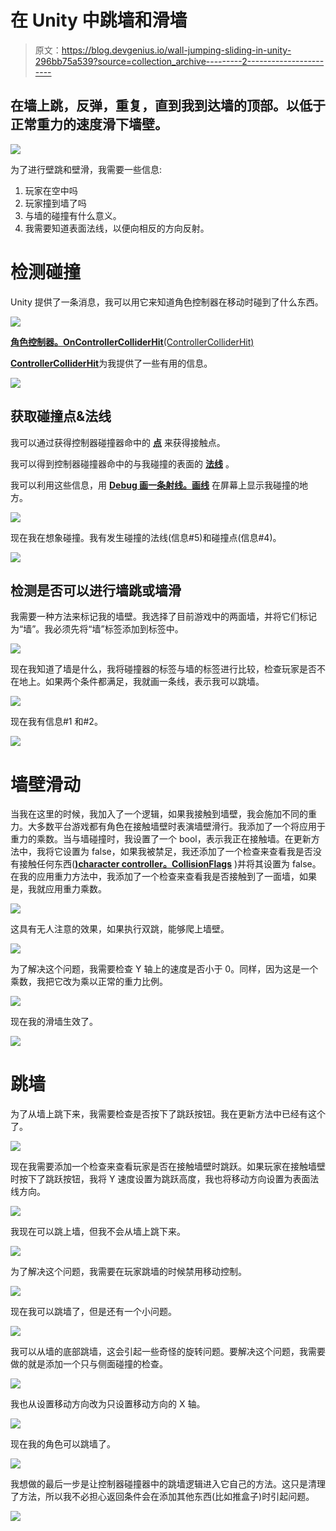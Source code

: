 # 在 Unity 中跳墙和滑墙

> 原文：<https://blog.devgenius.io/wall-jumping-sliding-in-unity-296bb75a539?source=collection_archive---------2----------------------->

## 在墙上跳，反弹，重复，直到我到达墙的顶部。以低于正常重力的速度滑下墙壁。

![](img/af8d9b65b2adc7b32c0fe8b8189fb908.png)

为了进行壁跳和壁滑，我需要一些信息:

1.  玩家在空中吗
2.  玩家撞到墙了吗
3.  与墙的碰撞有什么意义。
4.  我需要知道表面法线，以便向相反的方向反射。

# 检测碰撞

Unity 提供了一条消息，我可以用它来知道角色控制器在移动时碰到了什么东西。

![](img/9c2ee99ef0ade7cc42e762c1e5c8c2fa.png)

[**角色控制器。OnControllerColliderHit**(ControllerColliderHit)](https://docs.unity3d.com/2021.1/Documentation/ScriptReference/CharacterController.OnControllerColliderHit.html)

[**ControllerColliderHit**](https://docs.unity3d.com/2021.1/Documentation/ScriptReference/ControllerColliderHit.html)为我提供了一些有用的信息。

![](img/424cec7de285662b6c4a8e18e74f18dd.png)

## 获取碰撞点&法线

我可以通过获得控制器碰撞器命中的 [**点**](https://docs.unity3d.com/2021.1/Documentation/ScriptReference/ControllerColliderHit-point.html) 来获得接触点。

我可以得到控制器碰撞器命中的与我碰撞的表面的 [**法线**](https://docs.unity3d.com/2021.1/Documentation/ScriptReference/ControllerColliderHit-normal.html) 。

我可以利用这些信息，用 [**Debug 画一条射线。画线**](https://docs.unity3d.com/2021.1/Documentation/ScriptReference/Debug.DrawRay.html) 在屏幕上显示我碰撞的地方。

![](img/ba5aaf9d0379c0eb553081b449593cc3.png)

现在我在想象碰撞。我有发生碰撞的法线(信息#5)和碰撞点(信息#4)。

![](img/05e949a906044939f8ce8b9532a51be5.png)

## 检测是否可以进行墙跳或墙滑

我需要一种方法来标记我的墙壁。我选择了目前游戏中的两面墙，并将它们标记为“墙”。我必须先将“墙”标签添加到标签中。

![](img/5093298713ba9109fb96f1d8cdedf3e6.png)

现在我知道了墙是什么，我将碰撞器的标签与墙的标签进行比较，检查玩家是否不在地上。如果两个条件都满足，我就画一条线，表示我可以跳墙。

![](img/4fcebb27142638d00f818f934b63169d.png)

现在我有信息#1 和#2。

![](img/81111f81d95173702a23a7147dca41ba.png)

# 墙壁滑动

当我在这里的时候，我加入了一个逻辑，如果我接触到墙壁，我会施加不同的重力。大多数平台游戏都有角色在接触墙壁时表演墙壁滑行。我添加了一个将应用于重力的乘数。当与墙碰撞时，我设置了一个 bool，表示我正在接触墙。在更新方法中，我将它设置为 false，如果我被禁足，我还添加了一个检查来查看我是否没有接触任何东西([**)character controller。CollisionFlags**](https://docs.unity3d.com/2021.1/Documentation/ScriptReference/CollisionFlags.html) )并将其设置为 false。在我的应用重力方法中，我添加了一个检查来查看我是否接触到了一面墙，如果是，我就应用重力乘数。

![](img/256e28f35a9f8ee09f1c4251132018b5.png)

这具有无人注意的效果，如果执行双跳，能够爬上墙壁。

![](img/432c9a235d8022e367dde35c19b8c0a2.png)

为了解决这个问题，我需要检查 Y 轴上的速度是否小于 0。同样，因为这是一个乘数，我把它改为乘以正常的重力比例。

![](img/e3d92a0ada3e79730626f07e7fb20f9d.png)

现在我的滑墙生效了。

![](img/50b9b827684d77962dc597bda369d3f0.png)

# 跳墙

为了从墙上跳下来，我需要检查是否按下了跳跃按钮。我在更新方法中已经有这个了。

![](img/f2049d5c9445a6a756f0c9f730481e71.png)

现在我需要添加一个检查来查看玩家是否在接触墙壁时跳跃。如果玩家在接触墙壁时按下了跳跃按钮，我将 Y 速度设置为跳跃高度，我也将移动方向设置为表面法线方向。

![](img/c0c9edcd014a91e7dec688e5a77aa418.png)

我现在可以跳上墙，但我不会从墙上跳下来。

![](img/4be1b8d50a265b2bc524d132677f5b10.png)

为了解决这个问题，我需要在玩家跳墙的时候禁用移动控制。

![](img/a38bc0a92fc8b096dc36f18e968b429d.png)

现在我可以跳墙了，但是还有一个小问题。

![](img/1ff20d459c6d193d48bb2f91854d786b.png)

我可以从墙的底部跳墙，这会引起一些奇怪的旋转问题。要解决这个问题，我需要做的就是添加一个只与侧面碰撞的检查。

![](img/fb4c4531c37e4ad5162b49ebe94ed5c8.png)

我也从设置移动方向改为只设置移动方向的 X 轴。

![](img/0f70d9fbf81ea04003cef5795b398bb9.png)

现在我的角色可以跳墙了。

![](img/ffe6db2d0c4be329718519b07a55b1c4.png)

我想做的最后一步是让控制器碰撞器中的跳墙逻辑进入它自己的方法。这只是清理了方法，所以我不必担心返回条件会在添加其他东西(比如推盒子)时引起问题。

![](img/adb162954d700ada618dfdd202f881d2.png)
